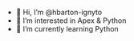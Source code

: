 - 👋 Hi, I’m @hbarton-ignyto
- 👀 I’m interested in Apex & Python
- 🌱 I’m currently learning Python

<!---
hbarton-ignyto/hbarton-ignyto is a ✨ special ✨ repository because its `README.md` (this file) appears on your GitHub profile.
You can click the Preview link to take a look at your changes.
--->
